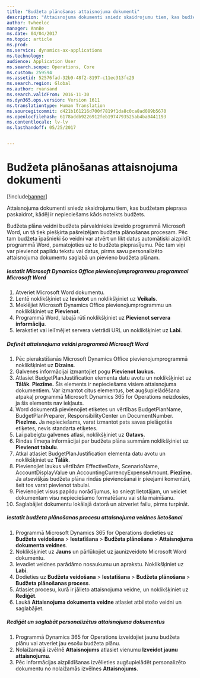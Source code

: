 ```yaml
---
title: "Budžeta plānošanas attaisnojuma dokumenti"
description: "Attaisnojuma dokumenti sniedz skaidrojumu tiem, kas budžetam pieprasa paskaidrot, kādēļ ir nepieciešams kāds noteikts budžets."
author: twheeloc
manager: AnnBe
ms.date: 04/04/2017
ms.topic: article
ms.prod: 
ms.service: dynamics-ax-applications
ms.technology: 
audience: Application User
ms.search.scope: Operations, Core
ms.custom: 259594
ms.assetid: 52576fad-32b9-48f2-8197-c11ec313fc29
ms.search.region: Global
ms.author: ryansand
ms.search.validFrom: 2016-11-30
ms.dyn365.ops.version: Version 1611
ms.translationtype: Human Translation
ms.sourcegitcommit: d421b161216d700f7819f1da8c0ca8ad089b5670
ms.openlocfilehash: 6178addb9226912feb1974793525ab4ba9441193
ms.contentlocale: lv-lv
ms.lasthandoff: 05/25/2017


---
```


# <a name="budget-planning-justification-documents"></a>Budžeta plānošanas attaisnojuma dokumenti

[!include[banner](../includes/banner.md)]


Attaisnojuma dokumenti sniedz skaidrojumu tiem, kas budžetam pieprasa paskaidrot, kādēļ ir nepieciešams kāds noteikts budžets. 

Budžeta plāna veidni budžeta pārvaldnieks izveido programmā Microsoft Word, un tā tiek piešķirta pašreizējam budžeta plānošanas procesam. Pēc tam budžeta īpašnieki šo veidni var atvērt un likt datus automātiski aizpildīt programmā Word, pamatojoties uz to budžeta pieprasījumu. Pēc tam viņi var pievienot papildu tekstu vai datus, pirms savu personalizēto attaisnojuma dokumentu saglabā un pievieno budžeta plānam.

##### <a name="set-up-microsoft-dynamics-office-add-in-for-microsoft-word"></a>Iestatīt Microsoft Dynamics Office pievienojumprogrammu programmai Microsoft Word

1.  Atveriet Microsoft Word dokumentu.
2.  Lentē noklikšķiniet uz **Ievietot** un noklikšķiniet uz **Veikals**.
3.  Meklējiet Microsoft Dynamics Office pievienojumprogrammu un noklikšķiniet uz **Pievienot**.
4.  Programmā Word, labajā rūtī noklikšķiniet uz **Pievienot servera informāciju**.
5.  Ierakstiet vai ielīmējiet servera vietrādi URL un noklikšķiniet uz **Labi**.

##### <a name="define-the-justification-template-in-microsoft-word"></a>Definēt attaisnojuma veidni programmā Microsoft Word

1.  Pēc pierakstīšanās Microsoft Dynamics Office pievienojumprogrammā noklikšķiniet uz **Dizains**.
2.  Galvenes informācijai izmantojiet pogu **Pievienot laukus**.
3.  Atlasiet BudgetPlanJustification elementa datu avotu un noklikšķiniet uz **Tālāk**. **Piezīme.** Šis elements ir nepieciešams visiem attaisnojuma dokumentiem. Var izmantot citus elementus, bet augšupielādēšana atpakaļ programmā Microsoft Dynamics 365 for Operations neizdosies, ja šis elements nav iekļauts.
4.  Word dokumentā pievienojiet etiķetes un vērtības BudgetPlanName, BudgetPlanPreparer, ResponsibilityCenter un DocumentNumber. **Piezīme.** Ja nepieciešams, varat izmantot pats savas pielāgotās etiķetes, nevis standarta etiķetes.
5.  Lai pabeigtu galvenes atlasi, noklikšķiniet uz **Gatavs**.
6.  Rindas līmeņa informācijai par budžeta plāna summām noklikšķiniet uz **Pievienot tabulu**.
7.  Atkal atlasiet BudgetPlanJustification elementa datu avotu un noklikšķiniet uz **Tālāk**.
8.  Pievienojiet laukus vērtībām EffectiveDate, ScenarioName, AccountDisplayValue un AccountingCurrencyExpenseAmount. **Piezīme.** Ja atsevišķās budžeta plāna rindās pievienošanai ir pieejami komentāri, šeit tos varat pievienot tabulai.
9.  Pievienojiet visus papildu norādījumus, ko sniegt lietotājam, un veiciet dokumentam visu nepieciešamo formatēšanu vai stila mainīšanu.
10. Saglabājiet dokumentu lokālajā datorā un aizveriet failu, pirms turpināt.

##### <a name="set-up-the-budget-planning-process-to-use-the-justification-template"></a>Iestatīt budžeta plānošanas procesu attaisnojuma veidnes lietošanai

1.  Programmā Microsoft Dynamics 365 for Operations dodieties uz **Budžeta veidošana** &gt; **Iestatīšana** &gt; **Budžeta plānošana** &gt; **Attaisnojuma dokumenta veidnes**.
2.  Noklikšķiniet uz **Jauns** un pārlūkojiet uz jaunizveidoto Microsoft Word dokumentu.
3.  Ievadiet veidnes parādāmo nosaukumu un aprakstu. Noklikšķiniet uz **Labi**.
4.  Dodieties uz **Budžeta veidošana** &gt; **Iestatīšana** &gt; **Budžeta** **plānošana** &gt; **Budžeta plānošanas process**.
5.  Atlasiet procesu, kurā ir jālieto attaisnojuma veidne, un noklikšķiniet uz **Rediģēt**.
6.  Laukā **Attaisnojuma dokumenta veidne** atlasiet atbilstošo veidni un saglabājiet.

##### <a name="edit-and-save-personalized-justification-documents"></a>Rediģēt un saglabāt personalizētus attaisnojuma dokumentus

1.  Programmā Dynamics 365 for Operations izveidojiet jaunu budžeta plānu vai atveriet jau esošu budžeta plānu.
2.  Nolaižamajā izvēlnē **Attaisnojums** atlasiet vienumu **Izveidot jaunu attaisnojumu**.
3.  Pēc informācijas aizpildīšanas izvēlieties augšupielādēt personalizēto dokumentu no nolaižamās izvēlnes **Attaisnojums**.





